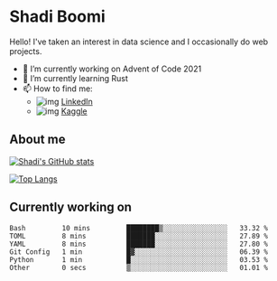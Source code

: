 # Shadi Boomi

Hello! I've taken an interest in data science and I occasionally do web projects.

- 🔭 I’m currently working on Advent of Code 2021
- 🌱 I’m currently learning Rust
- 📫 How to find me: 
  - ![img](https://www.linkedin.com/favicon.ico) [LinkedIn](https://www.linkedin.com/in/shadiboomi/)
  - ![img](https://www.kaggle.com/static/images/favicon.ico) [Kaggle](https://www.kaggle.com/sboomi)

##  About me

[![Shadi's GitHub stats](https://github-readme-stats.vercel.app/api?username=sboomi&show_icons=true&theme=radical)](https://github.com/anuraghazra/github-readme-stats)

[![Top Langs](https://github-readme-stats.vercel.app/api/top-langs/?username=sboomi&layout=compact&theme=default)](https://github.com/anuraghazra/github-readme-stats)

## Currently working on

<!--START_SECTION:waka-->

```text
Bash         10 mins         ████████▒░░░░░░░░░░░░░░░░   33.32 %
TOML         8 mins          ███████░░░░░░░░░░░░░░░░░░   27.89 %
YAML         8 mins          ███████░░░░░░░░░░░░░░░░░░   27.80 %
Git Config   1 min           █▓░░░░░░░░░░░░░░░░░░░░░░░   06.39 %
Python       1 min           █░░░░░░░░░░░░░░░░░░░░░░░░   03.53 %
Other        0 secs          ▒░░░░░░░░░░░░░░░░░░░░░░░░   01.01 %
```

<!--END_SECTION:waka-->
